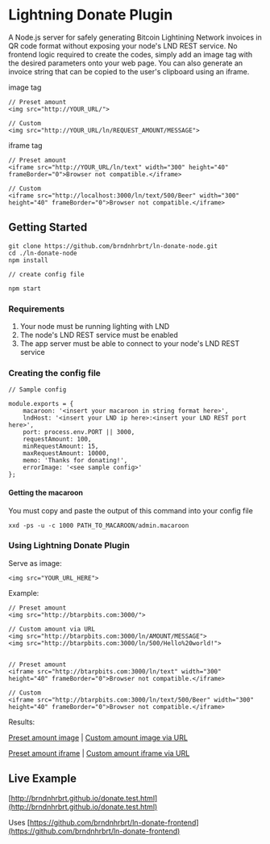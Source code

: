 # Lightning Donate Plugin

A Node.js server for safely generating Bitcoin Lightining Network invoices in QR code format without exposing your node's LND REST service. No frontend logic required to create the codes, simply add an image tag with the desired parameters onto your web page. You can also generate an invoice string that can be copied to the user's clipboard using an iframe.

image tag
```
// Preset amount
<img src="http://YOUR_URL/">

// Custom
<img src="http://YOUR_URL/ln/REQUEST_AMOUNT/MESSAGE">

```

iframe tag
```
// Preset amount
<iframe src="http://YOUR_URL/ln/text" width="300" height="40" frameBorder="0">Browser not compatible.</iframe>

// Custom
<iframe src="http://localhost:3000/ln/text/500/Beer" width="300" height="40" frameBorder="0">Browser not compatible.</iframe>

```

## Getting Started

```
git clone https://github.com/brndnhrbrt/ln-donate-node.git
cd ./ln-donate-node
npm install

// create config file

npm start
```

### Requirements

1. Your node must be running lighting with LND
2. The node's LND REST service must be enabled
3. The app server must be able to connect to your node's LND REST service

### Creating the config file

```
// Sample config

module.exports = {
    macaroon: '<insert your macaroon in string format here>',
    lndHost: '<insert your LND ip here>:<insert your LND REST port here>',
    port: process.env.PORT || 3000,
    requestAmount: 100,
    minRequestAmount: 15,
    maxRequestAmount: 10000,
    memo: 'Thanks for donating!',
    errorImage: '<see sample config>'
};

```

#### Getting the macaroon

You must copy and paste the output of this command into your config file

```
xxd -ps -u -c 1000 PATH_TO_MACAROON/admin.macaroon
```

### Using Lightning Donate Plugin

Serve as image:
```
<img src="YOUR_URL_HERE">
```

Example:

```
// Preset amount
<img src="http://btarpbits.com:3000/">

// Custom amount via URL
<img src="http://btarpbits.com:3000/ln/AMOUNT/MESSAGE">
<img src="http://btarpbits.com:3000/ln/500/Hello%20world!">


// Preset amount
<iframe src="http://btarpbits.com:3000/ln/text" width="300" height="40" frameBorder="0">Browser not compatible.</iframe>

// Custom
<iframe src="http://btarpbits.com:3000/ln/text/500/Beer" width="300" height="40" frameBorder="0">Browser not compatible.</iframe>

```

Results:

[Preset amount image](http://btarpbits.com:3000/)  |  [Custom amount image via URL](http://btarpbits.com:3000/ln/500/Hello%20world!)

[Preset amount iframe](http://btarpbits.com:3000/ln/text)  |  [Custom amount iframe via URL](http://btarpbits.com:3000/ln/text/500/Beer)

## Live Example

[http://brndnhrbrt.github.io/donate.test.html](http://brndnhrbrt.github.io/donate.test.html)

Uses [https://github.com/brndnhrbrt/ln-donate-frontend](https://github.com/brndnhrbrt/ln-donate-frontend)
